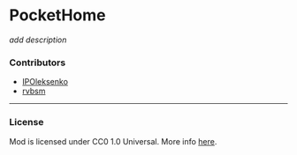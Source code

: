 # PocketHome

_add description_

### Contributors

- [IPOleksenko](https://github.com/IPOleksenko)
- [rvbsm](https://github.com/rvbsm)

---
### License

Mod is licensed under CC0 1.0 Universal. More info [here](https://github.com/IPOleksenko/PocketHome/blob/main/LICENSE).